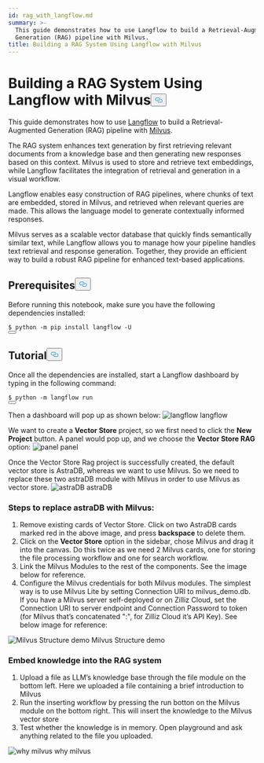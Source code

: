 ```yaml
---
id: rag_with_langflow.md
summary: >-
  This guide demonstrates how to use Langflow to build a Retrieval-Augmented
  Generation (RAG) pipeline with Milvus.
title: Building a RAG System Using Langflow with Milvus
---
```

<h1 id="Building-a-RAG-System-Using-Langflow-with-Milvus" class="common-anchor-header">Building a RAG System Using Langflow with Milvus<button data-href="#Building-a-RAG-System-Using-Langflow-with-Milvus" class="anchor-icon" translate="no">
      <svg translate="no"
        aria-hidden="true"
        focusable="false"
        height="20"
        version="1.1"
        viewBox="0 0 16 16"
        width="16"
      >
        <path
          fill="#0092E4"
          fill-rule="evenodd"
          d="M4 9h1v1H4c-1.5 0-3-1.69-3-3.5S2.55 3 4 3h4c1.45 0 3 1.69 3 3.5 0 1.41-.91 2.72-2 3.25V8.59c.58-.45 1-1.27 1-2.09C10 5.22 8.98 4 8 4H4c-.98 0-2 1.22-2 2.5S3 9 4 9zm9-3h-1v1h1c1 0 2 1.22 2 2.5S13.98 12 13 12H9c-.98 0-2-1.22-2-2.5 0-.83.42-1.64 1-2.09V6.25c-1.09.53-2 1.84-2 3.25C6 11.31 7.55 13 9 13h4c1.45 0 3-1.69 3-3.5S14.5 6 13 6z"
        ></path>
      </svg>
    </button></h1><p>This guide demonstrates how to use <a href="https://www.langflow.org/">Langflow</a> to build a Retrieval-Augmented Generation (RAG) pipeline with <a href="https://milvus.io/">Milvus</a>.</p>
<p>The RAG system enhances text generation by first retrieving relevant documents from a knowledge base and then generating new responses based on this context. Milvus is used to store and retrieve text embeddings, while Langflow facilitates the integration of retrieval and generation in a visual workflow.</p>
<p>Langflow enables easy construction of RAG pipelines, where chunks of text are embedded, stored in Milvus, and retrieved when relevant queries are made. This allows the language model to generate contextually informed responses.</p>
<p>Milvus serves as a scalable vector database that quickly finds semantically similar text, while Langflow allows you to manage how your pipeline handles text retrieval and response generation. Together, they provide an efficient way to build a robust RAG pipeline for enhanced text-based applications.</p>
<h2 id="Prerequisites" class="common-anchor-header">Prerequisites<button data-href="#Prerequisites" class="anchor-icon" translate="no">
      <svg translate="no"
        aria-hidden="true"
        focusable="false"
        height="20"
        version="1.1"
        viewBox="0 0 16 16"
        width="16"
      >
        <path
          fill="#0092E4"
          fill-rule="evenodd"
          d="M4 9h1v1H4c-1.5 0-3-1.69-3-3.5S2.55 3 4 3h4c1.45 0 3 1.69 3 3.5 0 1.41-.91 2.72-2 3.25V8.59c.58-.45 1-1.27 1-2.09C10 5.22 8.98 4 8 4H4c-.98 0-2 1.22-2 2.5S3 9 4 9zm9-3h-1v1h1c1 0 2 1.22 2 2.5S13.98 12 13 12H9c-.98 0-2-1.22-2-2.5 0-.83.42-1.64 1-2.09V6.25c-1.09.53-2 1.84-2 3.25C6 11.31 7.55 13 9 13h4c1.45 0 3-1.69 3-3.5S14.5 6 13 6z"
        ></path>
      </svg>
    </button></h2><p>Before running this notebook, make sure you have the following dependencies installed:</p>
<pre><code translate="no" class="language-shell">$ python -m pip install langflow -U
<button class="copy-code-btn"></button></code></pre>
<h2 id="Tutorial" class="common-anchor-header">Tutorial<button data-href="#Tutorial" class="anchor-icon" translate="no">
      <svg translate="no"
        aria-hidden="true"
        focusable="false"
        height="20"
        version="1.1"
        viewBox="0 0 16 16"
        width="16"
      >
        <path
          fill="#0092E4"
          fill-rule="evenodd"
          d="M4 9h1v1H4c-1.5 0-3-1.69-3-3.5S2.55 3 4 3h4c1.45 0 3 1.69 3 3.5 0 1.41-.91 2.72-2 3.25V8.59c.58-.45 1-1.27 1-2.09C10 5.22 8.98 4 8 4H4c-.98 0-2 1.22-2 2.5S3 9 4 9zm9-3h-1v1h1c1 0 2 1.22 2 2.5S13.98 12 13 12H9c-.98 0-2-1.22-2-2.5 0-.83.42-1.64 1-2.09V6.25c-1.09.53-2 1.84-2 3.25C6 11.31 7.55 13 9 13h4c1.45 0 3-1.69 3-3.5S14.5 6 13 6z"
        ></path>
      </svg>
    </button></h2><p>Once all the dependencies are installed, start a Langflow dashboard by typing in the following command:</p>
<pre><code translate="no" class="language-shell">$ python -m langflow run
<button class="copy-code-btn"></button></code></pre>
<p>Then a dashboard will pop up as shown below:

  <span class="img-wrapper">
    <img translate="no" src="/docs/v2.4.x/assets/langflow_dashboard_start.png" alt="langflow" class="doc-image" id="langflow" />
    <span>langflow</span>
  </span>
</p>
<p>We want to create a <strong>Vector Store</strong> project, so we first need to click the <strong>New Project</strong> button. A panel would pop up, and we choose the <strong>Vector Store RAG</strong> option:

  <span class="img-wrapper">
    <img translate="no" src="/docs/v2.4.x/assets/langflow_dashboard_new_project.png" alt="panel" class="doc-image" id="panel" />
    <span>panel</span>
  </span>
</p>
<p>Once the Vector Store Rag project is successfully created, the default vector store is AstraDB, whereas we want to use Milvus. So we need to replace these two astraDB module with Milvus in order to use Milvus as vector store.

  <span class="img-wrapper">
    <img translate="no" src="/docs/v2.4.x/assets/langflow_default_structure.png" alt="astraDB" class="doc-image" id="astradb" />
    <span>astraDB</span>
  </span>
</p>
<h3 id="Steps-to-replace-astraDB-with-Milvus" class="common-anchor-header">Steps to replace astraDB with Milvus:</h3><ol>
<li>Remove existing cards of Vector Store. Click on two AstraDB cards marked red in the above image, and press <strong>backspace</strong> to delete them.</li>
<li>Click on the <strong>Vector Store</strong> option in the sidebar, chose Milvus and drag it into the canvas. Do this twice as we need 2 Milvus cards, one for storing the file processing workflow and one for search workflow.</li>
<li>Link the Milvus Modules to the rest of the components. See the image below for reference.</li>
<li>Configure the Milvus credentials for both Milvus modules. The simplest way is to use Milvus Lite by setting Connection URI to milvus_demo.db. If you have a Milvus server self-deployed or on Zilliz Cloud, set the Connection URI to server endpoint and Connection Password to token (for Milvus that’s concatenated &quot;<username>:<password>&quot;, for Zilliz Cloud it’s API Key). See below image for reference:</li>
</ol>
<p>
  <span class="img-wrapper">
    <img translate="no" src="/docs/v2.4.x/assets/langflow_milvus_structure.png" alt="Milvus Structure demo" class="doc-image" id="milvus-structure-demo" />
    <span>Milvus Structure demo</span>
  </span>
</p>
<h3 id="Embed-knowledge-into-the-RAG-system" class="common-anchor-header">Embed knowledge into the RAG system</h3><ol>
<li>Upload a file as LLM’s knowledge base through the file module on the bottom left. Here we uploaded a file containing a brief introduction to Milvus</li>
<li>Run the inserting workflow by pressing the run botton on the Milvus module on the bottom right. This will insert the knowledge to the Milvus vector store</li>
<li>Test whether the knowledge is in memory. Open playground and ask anything related to the file you uploaded.</li>
</ol>
<p>
  <span class="img-wrapper">
    <img translate="no" src="/docs/v2.4.x/assets/langflow_why_milvus.png" alt="why milvus" class="doc-image" id="why-milvus" />
    <span>why milvus</span>
  </span>
</p>

